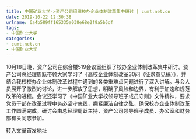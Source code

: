 ```yaml
---
title: 中国矿业大学->资产公司组织校办企业体制改革集中研讨 | cumt.net.cn
date: 2019-10-22 12:30:38
urlname: 6a4b589ff165335a038e68e2f9a5b5df
tags: 
- 中国矿业大学
categories:
- cumt.net.cn
- 中国矿业大学
---
```

10月18日晚，资产公司在综合楼519会议室组织了校办企业体制改革集中研讨。资产公司总经理周跃带领大家学习了《高校企业体制改革30问（征求意见稿）》，并结合我校校办企业体制改革过程中遇到的各类重难点问题进行了深入讲解。与会人员展开了激烈的讨论，进一步解放了思想，明确了风险和边界，有利于加速和规范改革的进程。会议还学习了《中国矿业大学校领导班子成员守则》文件精神，要求党员干部在改革过程中务必坚守底线，绷紧廉洁自律之弦，确保校办企业体制改革工作圆满完成。研讨会由总经理周跃主持，资产公司领导班子成员、办公室和财务部有关同志参加。



[转入文章首发地址](http://xwzx.cumt.edu.cn/55/c0/c523a546240/page.htm)